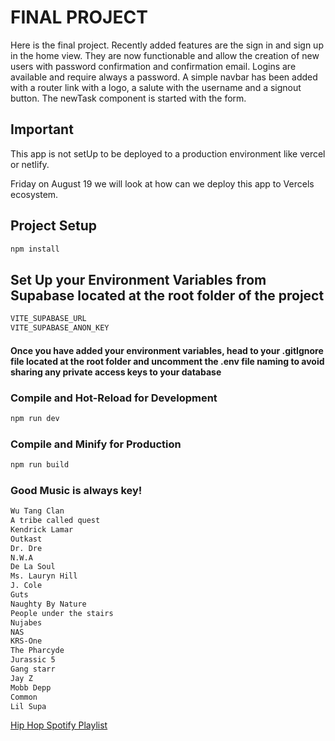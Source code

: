 # FINAL PROJECT

Here is the final project.
Recently added features are the sign in and sign up in the home view. They are now functionable 
and allow the creation of new users with password confirmation and confirmation email. Logins are available and 
require always a password.
A simple navbar has been added with a router link with a logo, a salute with the username and a signout button.
The newTask component is started with the form.

## Important
This app is not setUp to be deployed to a production environment like vercel or netlify. 

Friday on August 19 we will look at how can we deploy this app to Vercels ecosystem.


## Project Setup

```sh
npm install
```

## Set Up your Environment Variables from Supabase located at the root folder of the project

```sh
VITE_SUPABASE_URL
VITE_SUPABASE_ANON_KEY 
```
#### Once you have added your environment variables, head to your .gitIgnore file located at the root folder and uncomment the .env file naming to avoid sharing any private access keys to your database

### Compile and Hot-Reload for Development

```sh
npm run dev
```

### Compile and Minify for Production

```sh
npm run build
```

### Good Music is always key!

```sh
Wu Tang Clan
A tribe called quest
Kendrick Lamar
Outkast
Dr. Dre
N.W.A
De La Soul 
Ms. Lauryn Hill
J. Cole 
Guts
Naughty By Nature
People under the stairs
Nujabes
NAS
KRS-One
The Pharcyde
Jurassic 5
Gang starr
Jay Z
Mobb Depp
Common
Lil Supa
```
[Hip Hop Spotify Playlist](https://open.spotify.com/playlist/4vKftyhS1gQovakehVcq1u?si=a7a119382dfe40da)
